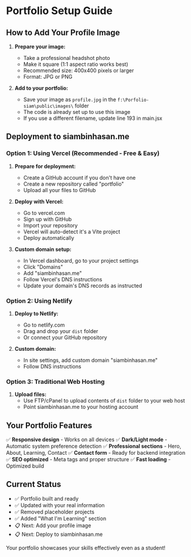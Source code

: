 # Portfolio Setup Guide

## How to Add Your Profile Image

1. **Prepare your image:**
   - Take a professional headshot photo
   - Make it square (1:1 aspect ratio works best)
   - Recommended size: 400x400 pixels or larger
   - Format: JPG or PNG

2. **Add to your portfolio:**
   - Save your image as `profile.jpg` in the `f:\Porfolio-siam\public\images\` folder
   - The code is already set up to use this image
   - If you use a different filename, update line 193 in main.jsx

## Deployment to siambinhasan.me

### Option 1: Using Vercel (Recommended - Free & Easy)

1. **Prepare for deployment:**
   - Create a GitHub account if you don't have one
   - Create a new repository called "portfolio"
   - Upload all your files to GitHub

2. **Deploy with Vercel:**
   - Go to vercel.com
   - Sign up with GitHub
   - Import your repository
   - Vercel will auto-detect it's a Vite project
   - Deploy automatically

3. **Custom domain setup:**
   - In Vercel dashboard, go to your project settings
   - Click "Domains"
   - Add "siambinhasan.me"
   - Follow Vercel's DNS instructions
   - Update your domain's DNS records as instructed

### Option 2: Using Netlify

1. **Deploy to Netlify:**
   - Go to netlify.com
   - Drag and drop your `dist` folder
   - Or connect your GitHub repository

2. **Custom domain:**
   - In site settings, add custom domain "siambinhasan.me"
   - Follow DNS instructions

### Option 3: Traditional Web Hosting

1. **Upload files:**
   - Use FTP/cPanel to upload contents of `dist` folder to your web host
   - Point siambinhasan.me to your hosting account

## Your Portfolio Features

✅ **Responsive design** - Works on all devices
✅ **Dark/Light mode** - Automatic system preference detection
✅ **Professional sections** - Hero, About, Learning, Contact
✅ **Contact form** - Ready for backend integration
✅ **SEO optimized** - Meta tags and proper structure
✅ **Fast loading** - Optimized build

## Current Status

- ✅ Portfolio built and ready
- ✅ Updated with your real information
- ✅ Removed placeholder projects
- ✅ Added "What I'm Learning" section
- 📋 Next: Add your profile image
- 📋 Next: Deploy to siambinhasan.me

Your portfolio showcases your skills effectively even as a student!
